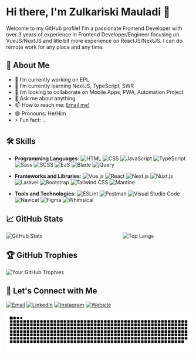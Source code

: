 # Hi there, I'm Zulkariski Mauladi 👋

Welcome to my GitHub profile! 
I'm a passionate Frontend Developer with over 3 years of experience in Frontend Developer/Engineer focusing on VueJS/NuxtJS and litle bit more experience on ReactJS/NextJS. I can do remote work for any place and any time.

## 🚀 About Me

- 🔭 I’m currently working on EPL
- 🌱 I’m currently learning NextJS, TypeScript, SWR 
- 👯 I’m looking to collaborate on Mobile Apps, PWA, Automation Project
- 💬 Ask me about anything
- 📫 How to reach me: <a href="mailto:mzulkariski@gmail.com">Email me!</a>  </br>
- 😄 Pronouns: He/Him
- ⚡ Fun fact: ...

## 🛠️ Skills

- **Programming Languages**:
![HTML](https://img.shields.io/badge/HTML-239120?style=flat&logo=html5&logoColor=white)
![CSS](https://img.shields.io/badge/CSS-239120?style=flat&logo=css3&logoColor=white)
![JavaScript](https://img.shields.io/badge/JavaScript-239120?style=flat&logo=javascript&logoColor=white)
![TypeScript](https://img.shields.io/badge/TypeScript-239120?style=flat&logo=typescript&logoColor=white)
![Sass](https://img.shields.io/badge/Sass-239120?style=flat&logo=sass&logoColor=white)
![SCSS](https://img.shields.io/badge/SCSS-239120?style=flat&logo=sass&logoColor=white)
![EJS](https://img.shields.io/badge/EJS-239120?style=flat&logo=ejs&logoColor=white)
![Blade](https://img.shields.io/badge/Blade-239120?style=flat&logo=blade&logoColor=white)
![jQuery](https://img.shields.io/badge/jQuery-239120?style=flat&logo=jquery&logoColor=white)

- **Frameworks and Libraries**: 
![Vue.js](https://img.shields.io/badge/Vue.js-35495E?style=flat&logo=vue.js&logoColor=4FC08D)
![React](https://img.shields.io/badge/React-20232A?style=flat&logo=react&logoColor=61DAFB)
![Next.js](https://img.shields.io/badge/Next.js-000000?style=flat&logo=nextdotjs&logoColor=white)
![Nuxt.js](https://img.shields.io/badge/Nuxt.js-00DC82?style=flat&logo=nuxtdotjs&logoColor=white)
![Laravel](https://img.shields.io/badge/Laravel-FF2D20?style=flat&logo=laravel&logoColor=white)
![Bootstrap](https://img.shields.io/badge/Bootstrap-563D7C?style=flat&logo=bootstrap&logoColor=white)
![Tailwind CSS](https://img.shields.io/badge/Tailwind_CSS-38B2AC?style=flat&logo=tailwind-css&logoColor=white)
![Mantine](https://img.shields.io/badge/Mantine-001833?style=flat&logo=mantine&logoColor=00A5D7)

- **Tools and Technologies**: 
![ESLint](https://img.shields.io/badge/ESLint-4B32C3?style=flat&logo=eslint&logoColor=white)
![Postman](https://img.shields.io/badge/Postman-FF6C37?style=flat&logo=postman&logoColor=white)
![Visual Studio Code](https://img.shields.io/badge/Visual_Studio_Code-0078d7?style=flat&logo=visual%20studio%20code&logoColor=white)
![Navicat](https://img.shields.io/badge/Navicat-13BEF9?style=flat&logo=navicat&logoColor=white)
![Figma](https://img.shields.io/badge/Figma-F24E1E?style=flat&logo=figma&logoColor=white)
![Whimsical](https://img.shields.io/badge/Whimsical-FF4D00?style=flat&logo=whimsical&logoColor=white)

## 📈 GitHub Stats

<div style="display: flex; justify-content: space-between;">
  <image src="https://github-readme-stats.vercel.app/api?username=zulkamaula&show_icons=true&theme=onedark" alt="GitHub Stats" style="width: 49%;" />
  <image src="https://github-readme-stats.vercel.app/api/top-langs/?username=zulkamaula&layout=compact&theme=onedark" alt="Top Langs" style="width: 37%;" />
</div>

## 🏆 GitHub Trophies

![Your GitHub Trophies](https://github-profile-trophy.vercel.app/?username=zulkamaula&theme=onedark)

## 🔗 Let's Connect with Me

[![Email](https://img.shields.io/badge/Email-Contact-blue?logo=gmail&logoColor=white)](mailto:mzulkariski@gmail.com)  [![LinkedIn](https://img.shields.io/badge/LinkedIn-Profile-blue?logo=linkedin&logoColor=white)](https://www.linkedin.com/in/zulkamaula)  [![Instagram](https://img.shields.io/badge/Instagram-Profile-E4405F?logo=instagram&logoColor=white)](https://www.instagram.com/zulkamaula_)  [![Website](https://img.shields.io/badge/Website-Visit-blue?logo=google-chrome&logoColor=white)](https://zulkaport.netlify.app)


![Snake animation](https://github.com/zulkamaula/zulkamaula/blob/output/github-contribution-grid-snake.svg)
